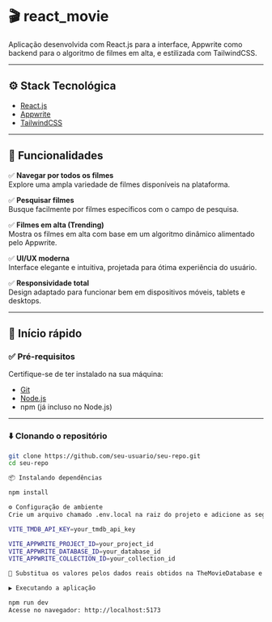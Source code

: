 # 🎬 react_movie

Aplicação desenvolvida com React.js para a interface, Appwrite como backend para o algoritmo de filmes em alta, e estilizada com TailwindCSS.

---

## ⚙️ Stack Tecnológica

- [React.js](https://reactjs.org/)
- [Appwrite](https://appwrite.io/)
- [TailwindCSS](https://tailwindcss.com/)

---

## 🔋 Funcionalidades

✅ **Navegar por todos os filmes**  
Explore uma ampla variedade de filmes disponíveis na plataforma.

✅ **Pesquisar filmes**  
Busque facilmente por filmes específicos com o campo de pesquisa.

✅ **Filmes em alta (Trending)**  
Mostra os filmes em alta com base em um algoritmo dinâmico alimentado pelo Appwrite.

✅ **UI/UX moderna**  
Interface elegante e intuitiva, projetada para ótima experiência do usuário.

✅ **Responsividade total**  
Design adaptado para funcionar bem em dispositivos móveis, tablets e desktops.

---

## 🚀 Início rápido

### ✅ Pré-requisitos

Certifique-se de ter instalado na sua máquina:

- [Git](https://git-scm.com/)
- [Node.js](https://nodejs.org/)
- npm (já incluso no Node.js)

---

### ⬇️ Clonando o repositório

```bash
git clone https://github.com/seu-usuario/seu-repo.git
cd seu-repo

📦 Instalando dependências

npm install

⚙️ Configuração de ambiente
Crie um arquivo chamado .env.local na raiz do projeto e adicione as seguintes variáveis:

VITE_TMDB_API_KEY=your_tmdb_api_key

VITE_APPWRITE_PROJECT_ID=your_project_id
VITE_APPWRITE_DATABASE_ID=your_database_id
VITE_APPWRITE_COLLECTION_ID=your_collection_id

🔐 Substitua os valores pelos dados reais obtidos na TheMovieDatabase e no painel do Appwrite.

▶️ Executando a aplicação

npm run dev
Acesse no navegador: http://localhost:5173
